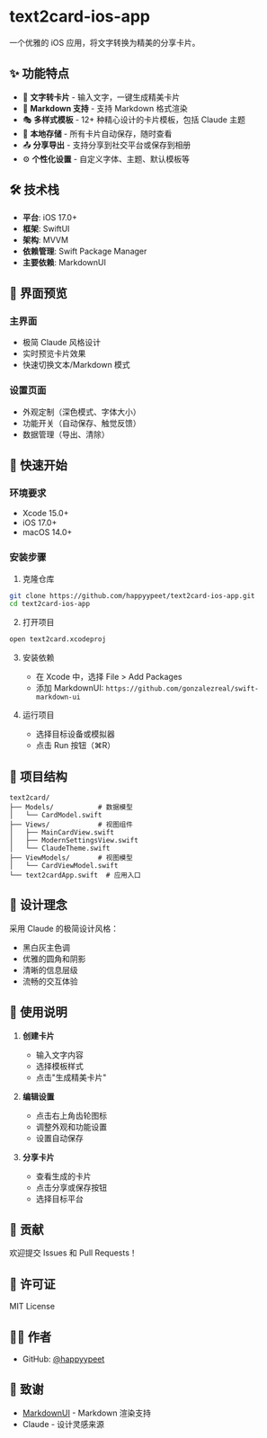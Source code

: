 # text2card-ios-app

一个优雅的 iOS 应用，将文字转换为精美的分享卡片。

## ✨ 功能特点

- 📝 **文字转卡片** - 输入文字，一键生成精美卡片
- 🎨 **Markdown 支持** - 支持 Markdown 格式渲染
- 🎭 **多样式模板** - 12+ 种精心设计的卡片模板，包括 Claude 主题
- 💾 **本地存储** - 所有卡片自动保存，随时查看
- 📤 **分享导出** - 支持分享到社交平台或保存到相册
- ⚙️ **个性化设置** - 自定义字体、主题、默认模板等

## 🛠 技术栈

- **平台**: iOS 17.0+
- **框架**: SwiftUI
- **架构**: MVVM
- **依赖管理**: Swift Package Manager
- **主要依赖**: MarkdownUI

## 📱 界面预览

### 主界面
- 极简 Claude 风格设计
- 实时预览卡片效果
- 快速切换文本/Markdown 模式

### 设置页面
- 外观定制（深色模式、字体大小）
- 功能开关（自动保存、触觉反馈）
- 数据管理（导出、清除）

## 🚀 快速开始

### 环境要求
- Xcode 15.0+
- iOS 17.0+
- macOS 14.0+

### 安装步骤

1. 克隆仓库
```bash
git clone https://github.com/happyypeet/text2card-ios-app.git
cd text2card-ios-app
```

2. 打开项目
```bash
open text2card.xcodeproj
```

3. 安装依赖
   - 在 Xcode 中，选择 File > Add Packages
   - 添加 MarkdownUI: `https://github.com/gonzalezreal/swift-markdown-ui`

4. 运行项目
   - 选择目标设备或模拟器
   - 点击 Run 按钮（⌘R）

## 📂 项目结构

```
text2card/
├── Models/           # 数据模型
│   └── CardModel.swift
├── Views/            # 视图组件
│   ├── MainCardView.swift
│   ├── ModernSettingsView.swift
│   └── ClaudeTheme.swift
├── ViewModels/       # 视图模型
│   └── CardViewModel.swift
└── text2cardApp.swift  # 应用入口
```

## 🎨 设计理念

采用 Claude 的极简设计风格：
- 黑白灰主色调
- 优雅的圆角和阴影
- 清晰的信息层级
- 流畅的交互体验

## 📝 使用说明

1. **创建卡片**
   - 输入文字内容
   - 选择模板样式
   - 点击"生成精美卡片"

2. **编辑设置**
   - 点击右上角齿轮图标
   - 调整外观和功能设置
   - 设置自动保存

3. **分享卡片**
   - 查看生成的卡片
   - 点击分享或保存按钮
   - 选择目标平台

## 🤝 贡献

欢迎提交 Issues 和 Pull Requests！

## 📄 许可证

MIT License

## 👨‍💻 作者

- GitHub: [@happyypeet](https://github.com/happyypeet)

## 🙏 致谢

- [MarkdownUI](https://github.com/gonzalezreal/swift-markdown-ui) - Markdown 渲染支持
- Claude - 设计灵感来源